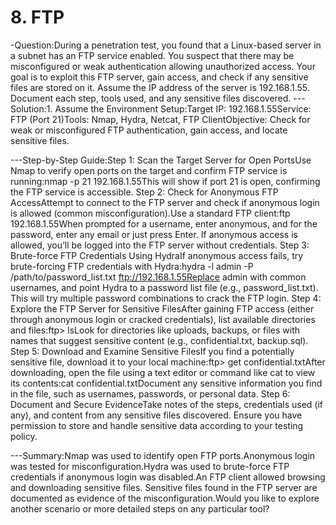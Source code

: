 # 8. FTP

-Question:During a penetration test, you found that a Linux-based server in a subnet has an FTP service enabled. You suspect that there may be misconfigured or weak authentication allowing unauthorized access. Your goal is to exploit this FTP server, gain access, and check if any sensitive files are stored on it. Assume the IP address of the server is 192.168.1.55. Document each step, tools used, and any sensitive files discovered.
---Solution:1. Assume the Environment Setup:Target IP: 192.168.1.55Service: FTP (Port 21)Tools: Nmap, Hydra, Netcat, FTP ClientObjective: Check for weak or misconfigured FTP authentication, gain access, and locate sensitive files.

---Step-by-Step Guide:Step 1: Scan the Target Server for Open PortsUse Nmap to verify open ports on the target and confirm FTP service is running:nmap -p 21 192.168.1.55This will show if port 21 is open, confirming the FTP service is accessible.
Step 2: Check for Anonymous FTP AccessAttempt to connect to the FTP server and check if anonymous login is allowed (common misconfiguration).Use a standard FTP client:ftp 192.168.1.55When prompted for a username, enter anonymous, and for the password, enter any email or just press Enter. If anonymous access is allowed, you’ll be logged into the FTP server without credentials.
Step 3: Brute-force FTP Credentials Using HydraIf anonymous access fails, try brute-forcing FTP credentials with Hydra:hydra -l admin -P /path/to/password_list.txt ftp://192.168.1.55Replace admin with common usernames, and point Hydra to a password list file (e.g., password_list.txt). This will try multiple password combinations to crack the FTP login.
Step 4: Explore the FTP Server for Sensitive FilesAfter gaining FTP access (either through anonymous login or cracked credentials), list available directories and files:ftp> lsLook for directories like uploads, backups, or files with names that suggest sensitive content (e.g., confidential.txt, backup.sql).
Step 5: Download and Examine Sensitive FilesIf you find a potentially sensitive file, download it to your local machine:ftp> get confidential.txtAfter downloading, open the file using a text editor or command like cat to view its contents:cat confidential.txtDocument any sensitive information you find in the file, such as usernames, passwords, or personal data.
Step 6: Document and Secure EvidenceTake notes of the steps, credentials used (if any), and content from any sensitive files discovered. Ensure you have permission to store and handle sensitive data according to your testing policy.

---Summary:Nmap was used to identify open FTP ports.Anonymous login was tested for misconfiguration.Hydra was used to brute-force FTP credentials if anonymous login was disabled.An FTP client allowed browsing and downloading sensitive files.
Sensitive files found in the FTP server are documented as evidence of the misconfiguration.Would you like to explore another scenario or more detailed steps on any particular tool?